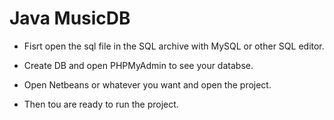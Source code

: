 # Java MusicDB

* Fisrt open the sql file in the SQL archive with MySQL or other SQL editor.

* Create DB and open PHPMyAdmin to see your databse.

* Open Netbeans or whatever you want and open the project.

* Then tou are ready to run the project.


